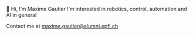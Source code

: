 👋 Hi, I’m Maxime Gautier 
I’m interested in robotics, control, automation and AI in general

Contact me at maxime.gautier@alumni.epfl.ch

<!---
Maxime00/Maxime00 is a ✨ special ✨ repository because its `README.md` (this file) appears on your GitHub profile.
You can click the Preview link to take a look at your changes.
--->
